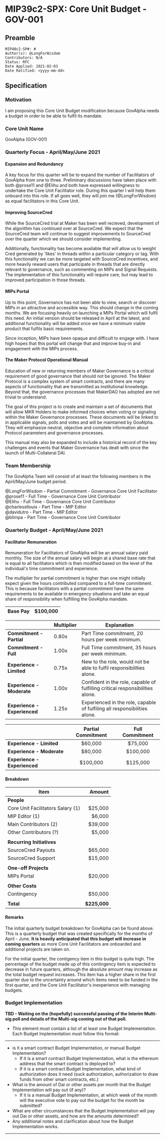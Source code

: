 # MIP39c2-SPX: Core Unit Budget - GOV-001

## Preamble
```
MIP40c2-SP#: #
Author(s): @LongForWisdom
Contributors: N/A
Status: RFC
Date Applied: 2021-02-03
Date Ratified: <yyyy-mm-dd>
```

## Specification
    
### Motivation
I am proposing this Core Unit Budget modification because GovAlpha needs a budget in order to be able to fulfil its mandate.
    
### Core Unit Name
GovAlpha (GOV-001)

### Quarterly Focus - April/May/June 2021

#### Expansion and Redundancy

A key focus for this quarter will be to expand the number of Facilitators of GovAlpha from one to three. Preliminary discussions have taken place with both @prose11 and @Elihu and both have expressed willingness to undertake the Core Unit Facilitator role. During this quarter I will help them onboard into this role. If all goes well, they will join me (@LongForWisdom) as equal facilitators in this Core Unit.

#### Improving SourceCred

While the SourceCred trial at Maker has been well recieved, development of the algorithm has continued over at SourceCred. We expect that the SourceCred team will continue to suggest improvements to SourceCred over the quarter which we should consider implementing. 

Additionally, functionality has become available that will allow us to weight Cred generated by 'likes' in threads within a particular category or tag. With this functionality we can be more targeted with SourceCred incentives, and more heavily reward users that participate in threads that are directly relevant to governance, such as commenting on MIPs and Signal Requests. The implementation of this functionality will require care, but may lead to improved participation in those threads.

#### MIPs Portal

Up to this point, Governance has not been able to view, search or discover MIPs in an attractive and accessible way. This should change in the coming months. We are focusing heavily on launching a MIPs Portal which will fulfil this need. An initial version should be released in April at the latest, and additional functionality will be added once we have a minimum viable product that fulfils basic requirements.

Since inception, MIPs have been opaque and difficult to engage with. I have high hopes that this portal will change that and improve buy-in and engagement with the MIPs process.

#### The Maker Protocol Operational Manual

Education of new or returning members of Maker Governance is a critical requirement of good governance that should not be ignored. The Maker Protocol is a complex system of smart contracts, and there are many aspects of functionality that are transmitted as institutional knowledge. Beyond that, the governance processes that MakerDAO has adopted are not trivial to understand.

The goal of this project is to create and maintain a set of documents that will allow MKR Holders to make informed choices when voting or signaling within the Maker Governance processes. These documents will be linked to in applicable signals, polls and votes and will be maintained by GovAlpha. They will emphasize neutral, objective and complete information about Protocol parameters and governance processes. 

This manual may also be expanded to include a historical record of the key challenges and events that Maker Governance has dealt with since the launch of Multi-Collateral DAI.

### Team Membership

The GovAlpha Team will consist of at least the following members in the April/May/June budget period.

@LongForWisdom - Partial Commitment - Governance Core Unit Facilitator  
@prose11 - Full Time - Governance Core Unit Contributor  
@Elihu - Full Time - Governance Core Unit Contributor  
@charlesstlouis - Part Time -  MIP Editor  
@davidutro - Part Time - MIP Editor  
@blimpa - Part Time - Governance Core Unit Contributor  

### Quarterly Budget - April/May/June 2021

#### Facilitator Remuneration

Remuneration for Facilitators of GovAlpha will be an annual salary paid monthly. The size of the annual salary will begin at a shared base rate that is equal to all facilitators which is then modified based on the level of the individual's time commitment and experience.

The multiplier for partial commitment is higher than one might initially expect given the hours contributed compared to a full-time commitment. This is because facilitators with a partial commitment have the same requirements to be available in emergency situations and take an equal share of responsibility when fulfilling the GovAlpha mandate.

| Base Pay | $100,000 |
|----------|--------:|

|                          | Multiplier | Explanation                                                                   |
|--------------------------|------------|-------------------------------------------------------------------------------|
| **Commitment - Partial**     |      0.80x | Part Time commitment, 20 hours per week minimum.                              |
| **Commitment - Full**        |      1.00x | Full Time commitment, 35 hours per week minimum.                                |
| **Experience - Limited**     |      0.75x | New to the role, would not be able to fulfil responsibilities alone.          |
| **Experience - Moderate**    |      1.00x | Confident in the role, capable of fulfilling critical responsibilities alone. |
| **Experience - Experienced** |      1.25x | Experienced in the role, capable of fulfiling all responsibilities alone.     |

|                              | Partial Commitment | Full Commitment |
|------------------------------|:------------------:|:---------------:|
| **Experience - Limited**     |       $60,000      |     $75,000     |
| **Experience - Moderate**    |       $80,000      |     $100,000    |
| **Experience - Experienced** |      $100,000      |     $125,000    |

#### Breakdown

| Item                              |       Amount |
|-----------------------------------|-------------:|
| **People**                        |              |
| Core Unit Facilitators Salary (1) |      $25,000 |
| MIP Editor (1)                    |       $6,000 |
| Main Contributors (2)             |      $39,000 |
| Other Contributors (?)            |       $5,000 |
|                                   |              |
| **Recurring Initiatives**         |              |
| SourceCred Payouts                |      $65,000 |
| SourceCred Support                |      $15,000 |
|                                   |              |
| **One-off Projects**              |              |
| MIPs Portal                       |      $20,000 |
|                                   |              |
| **Other Costs**                   |              |
| Contingency                       |      $50,000 |
|                                   |              |
| **Total**                         | **$225,000** |

#### Remarks

The initial quarterly budget breakdown for GovAlpha can be found above. This is a quarterly budget that was created specifically for the months of April - June. **It is heavily anticipated that this budget will increase in coming quarters** as more Core Unit Facilitators are onboarded and additional projects are taken on.

For the initial quarter, the contigency item in this budget is quite high. The percentage of the budget made up of this contingency item is expected to decrease in future quarters, although the absolute amount may increase as the total budget request increases. This item has a higher share in the first quarter due to the uncertainty around which items need to be funded in the first quarter, and the Core Unit Facilitator's inexperience with managing budgets.

### Budget Implementation

**TBD - Waiting on the (hopefully) successful passing of the Interim Multi-sig poll and details of the Multi-sig coming out of that poll.**

- This element must contain a list of at least one Budget Implementation. Each Budget Implementation must follow this format:
---
- is it a smart contract Budget Implementation, or manual Budget Implementation?
    - If it is a smart contract Budget Implementation, what is the ethereum address that the smart contract is deployed to?
    - If it is a smart contract Budget Implementation, what kind of authorization does it need (suck authorization, authorization to draw funds from other smart contracts, etc.)
- What is the amount of Dai or other assets per month that the Budget Implementation will pay out (if any)?
    - If it is a manual Budget Implementation, at which week of the month will the executive vote to pay out the budget for the month be submitted?
- What are other circumstances that the Budget Implementation will pay out Dai or other assets, and how are the amounts determined?
- Any additional notes and clarification about how the Budget Implementation works.
---



